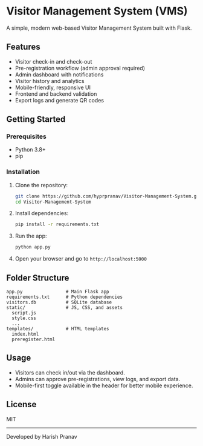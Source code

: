 # Visitor Management System (VMS)
A simple, modern web-based Visitor Management System built with Flask.

## Features
- Visitor check-in and check-out
- Pre-registration workflow (admin approval required)
- Admin dashboard with notifications
- Visitor history and analytics
- Mobile-friendly, responsive UI
- Frontend and backend validation
- Export logs and generate QR codes

## Getting Started

### Prerequisites
- Python 3.8+
- pip

### Installation
1. Clone the repository:
   ```sh
   git clone https://github.com/hyprpranav/Visitor-Management-System.git
   cd Visitor-Management-System
   ```
2. Install dependencies:
   ```sh
   pip install -r requirements.txt
   ```
3. Run the app:
   ```sh
   python app.py
   ```
4. Open your browser and go to `http://localhost:5000`

## Folder Structure
```
app.py                # Main Flask app
requirements.txt      # Python dependencies
visitors.db           # SQLite database
static/               # JS, CSS, and assets
  script.js
  style.css
  ...
templates/            # HTML templates
  index.html
  preregister.html
```

## Usage
- Visitors can check in/out via the dashboard.
- Admins can approve pre-registrations, view logs, and export data.
- Mobile-first toggle available in the header for better mobile experience.

## License
MIT

---
Developed by Harish Pranav
